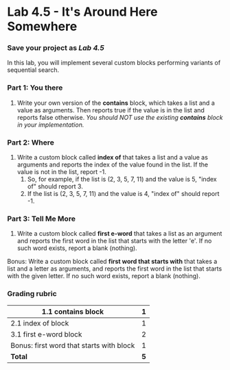 # Lab 4.5 - It's Around Here Somewhere

### Save your project as _Lab 4.5_

In this lab, you will implement several custom blocks performing variants of sequential search.

### Part 1: You there

1. Write your own version of the **contains** block, which takes a list and a value as arguments. Then reports true if the value is in the list and reports false otherwise. _You should NOT use the existing **contains** block in your implementation._

### Part 2: Where

1. Write a custom block called **index of** that takes a list and a value as arguments and reports the index of the value found in the list. If the value is not in the list, report -1.
   1. So, for example, if the list is (2, 3, 5, 7, 11) and the value is 5, "index of" should report 3.
   2. If the list is (2, 3, 5, 7, 11) and the value is 4, "index of" should report -1.

### Part 3: Tell Me More

1. Write a custom block called **first e-word** that takes a list as an argument and reports the first word in the list that starts with the letter 'e'. If no such word exists, report a blank (nothing).

Bonus: Write a custom block called **first word that starts with** that takes a list and a letter as arguments, and reports the first word in the list that starts with the given letter. If no such word exists, report a blank (nothing).

### Grading rubric

| 1.1 contains block                       | 1     |
| ---------------------------------------- | ----- |
| 2.1 index of block                       | 1     |
| 3.1 first e-word block                   | 2     |
| Bonus: first word that starts with block | 1     |
| **Total**                                | **5** |
